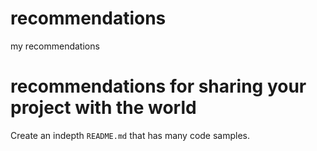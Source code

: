 # recommendations
my recommendations

# recommendations for sharing your project with the world

Create an indepth `README.md` that has many code samples.
